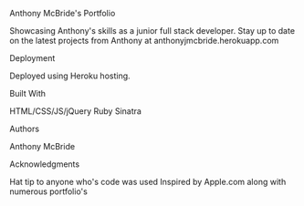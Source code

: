 Anthony McBride's Portfolio

Showcasing Anthony's skills as a junior full stack developer. Stay up to date on the latest projects from Anthony at anthonyjmcbride.herokuapp.com

Deployment

Deployed using Heroku hosting.

Built With

HTML/CSS/JS/jQuery
Ruby
Sinatra

Authors

Anthony McBride



Acknowledgments

Hat tip to anyone who's code was used
Inspired by Apple.com along with numerous portfolio's
